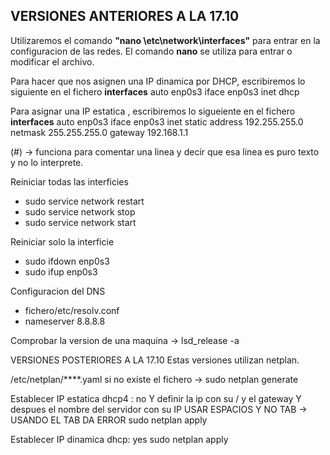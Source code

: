 ## VERSIONES ANTERIORES A LA 17.10

Utilizaremos el comando **"nano \etc\network\interfaces"** para entrar en la configuracion de las redes.
El comando **nano** se utiliza para entrar o modificar el archivo.


Para hacer que nos asignen una IP dinamica por DHCP, escribiremos lo siguiente en el fichero **interfaces**
auto enp0s3
iface enp0s3 inet dhcp

Para asignar una IP estatica , escribiremos lo sigueiente en el fichero **interfaces**
auto enp0s3
iface enp0s3 inet static
address 192.255.255.0
netmask 255.255.255.0
gateway 192.168.1.1

(#) -> funciona para comentar una linea y decir que esa linea es puro texto y no lo interprete.

Reiniciar todas las interficies
- sudo service network restart
- sudo service network stop
- sudo service network start

Reiniciar solo la interficie
- sudo ifdown enp0s3
- sudo ifup enp0s3

Configuracion del DNS
- fichero/etc/resolv.conf
- nameserver 8.8.8.8

Comprobar la version de una maquina -> lsd_release -a

VERSIONES POSTERIORES A LA 17.10
Estas versiones utilizan netplan.
 
 /etc/netplan/****.yaml
si no existe el fichero -> sudo netplan generate

Establecer IP estatica
dhcp4 : no
Y definir la ip con su / y el gateway
Y despues el nombre del servidor con su IP
USAR ESPACIOS Y NO TAB -> USANDO EL TAB DA ERROR
sudo netplan apply

Establecer IP dinamica
dhcp: yes
sudo netplan apply

